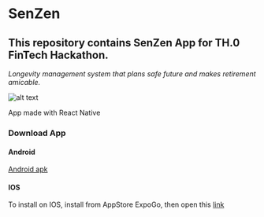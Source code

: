 # SenZen

## This repository contains SenZen App for TH.0 FinTech Hackathon.


*Longevity management system that
plans safe future and makes retirement
amicable.*

![alt text](https://lh3.googleusercontent.com/GnQ24vdU8vHgs-3GBlG0iejdV4YL0poKD2lIvGTwDMGPCAZ3MZjLfQDu05ODtvSf_uOC0s-rqNMt31hbs54wM5VlU92lUTMtXIykRoq9AuNhfYx2AHBw8AsE_jV1dBxC9fLPFOio7Gc4nz7bknPfBgjXwaX2x7C8HzhzDlVBdQcBjQxbCjL5glZ0JYEiN5IZ-YtL1WMGKc1njFmpfrPC9Ficr3RaavF3AwCa_HZJg05Nfdu39nf5e2KLylvG_gIyHCs-QQMmDmawIkF_rcg2XhMGGeWrwJvM1hzuE9fW3r7-ue98bBPye5n73P_-H4ynqAHw8Q8ZU27s4rWILkay_JHSACkCSEpCh0p3DwYgK6vko-YJKW6wp7jpE3gHb6DpQ9_NLLSpG7BpZ4KbE7D7W9EE1oOQnk_4NM5B7UgOlCbE4DGkSsxUpB19ZmtKfOLq_kOfEw7iCGsbfv_NWiDciIoah4C-yrhwJ8Hp9Nt0cT9rMcV6J8a_3yzXBFyoUwh6ozSmSOiuAk3G3LuMJ0kaxKWkl1mH0Tto5gFrW3mnKopQiEY4MNSYRBkHzO1VelOdykX8zorV4iXUJ0oGaD5MzVGYygnG_N_o8WdxWD7ioIMPQBgHMcJ0w82yxSLevXr1CDt0Ha8yO4aCA2bBk-qUVokcGjjq1E7pGpEUiwTFu_ns6Cdfd6PWdVvcnBNR_eu0jZLWX7_ChiCfQjSjM3izqBg=w375-h812-no?authuser=0)

App made with React Native

### Download App

#### Android
[Android apk](https://drive.google.com/file/d/1VCeFQu7vsWAIUtifiikdLnu9UmX2iQ5v/view?usp=sharing)

#### IOS
To install on IOS, install from AppStore ExpoGo, then open this [link](https://expo.io/@uszackip/FinTechApp)



